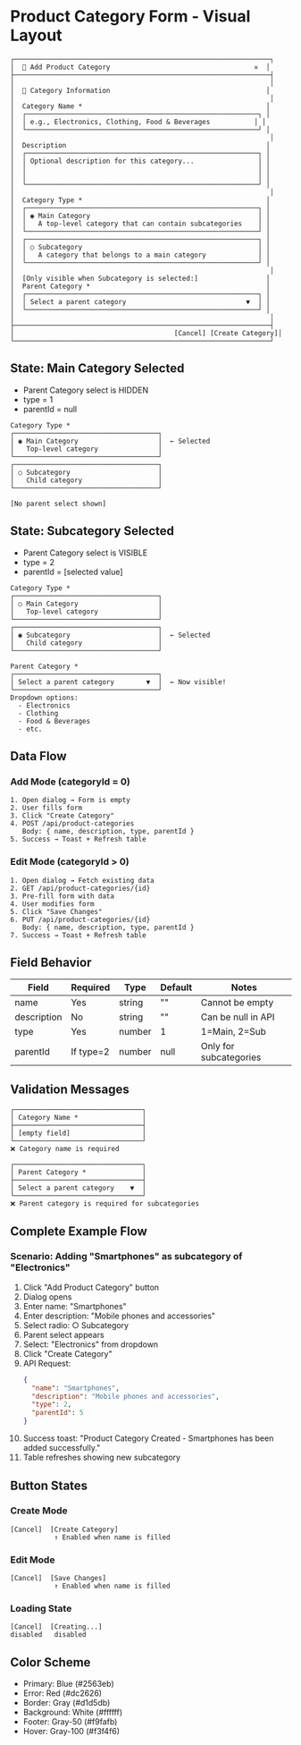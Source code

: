 # Product Category Form - Visual Layout

```
┌────────────────────────────────────────────────────────────────┐
│  🌲 Add Product Category                                    ✕  │
├────────────────────────────────────────────────────────────────┤
│                                                                │
│  🌲 Category Information                                       │
│                                                                │
│  Category Name *                                              │
│  ┌──────────────────────────────────────────────────────────┐ │
│  │ e.g., Electronics, Clothing, Food & Beverages           │ │
│  └──────────────────────────────────────────────────────────┘ │
│                                                                │
│  Description                                                  │
│  ┌──────────────────────────────────────────────────────────┐ │
│  │ Optional description for this category...                │ │
│  │                                                          │ │
│  │                                                          │ │
│  └──────────────────────────────────────────────────────────┘ │
│                                                                │
│  Category Type *                                              │
│  ┌──────────────────────────────────────────────────────────┐ │
│  │ ◉ Main Category                                          │ │
│  │   A top-level category that can contain subcategories    │ │
│  └──────────────────────────────────────────────────────────┘ │
│  ┌──────────────────────────────────────────────────────────┐ │
│  │ ○ Subcategory                                            │ │
│  │   A category that belongs to a main category             │ │
│  └──────────────────────────────────────────────────────────┘ │
│                                                                │
│  [Only visible when Subcategory is selected:]                 │
│  Parent Category *                                            │
│  ┌──────────────────────────────────────────────────────────┐ │
│  │ Select a parent category                              ▼  │ │
│  └──────────────────────────────────────────────────────────┘ │
│                                                                │
├────────────────────────────────────────────────────────────────┤
│                                        [Cancel] [Create Category]│
└────────────────────────────────────────────────────────────────┘
```

## State: Main Category Selected

- Parent Category select is HIDDEN
- type = 1
- parentId = null

```
Category Type *
┌────────────────────────────────────┐
│ ◉ Main Category                    │  ← Selected
│   Top-level category               │
└────────────────────────────────────┘
┌────────────────────────────────────┐
│ ○ Subcategory                      │
│   Child category                   │
└────────────────────────────────────┘

[No parent select shown]
```

## State: Subcategory Selected

- Parent Category select is VISIBLE
- type = 2
- parentId = [selected value]

```
Category Type *
┌────────────────────────────────────┐
│ ○ Main Category                    │
│   Top-level category               │
└────────────────────────────────────┘
┌────────────────────────────────────┐
│ ◉ Subcategory                      │  ← Selected
│   Child category                   │
└────────────────────────────────────┘

Parent Category *
┌────────────────────────────────────┐
│ Select a parent category        ▼  │  ← Now visible!
└────────────────────────────────────┘
Dropdown options:
  - Electronics
  - Clothing
  - Food & Beverages
  - etc.
```

## Data Flow

### Add Mode (categoryId = 0)

```
1. Open dialog → Form is empty
2. User fills form
3. Click "Create Category"
4. POST /api/product-categories
   Body: { name, description, type, parentId }
5. Success → Toast + Refresh table
```

### Edit Mode (categoryId > 0)

```
1. Open dialog → Fetch existing data
2. GET /api/product-categories/{id}
3. Pre-fill form with data
4. User modifies form
5. Click "Save Changes"
6. PUT /api/product-categories/{id}
   Body: { name, description, type, parentId }
7. Success → Toast + Refresh table
```

## Field Behavior

| Field       | Required  | Type   | Default | Notes                  |
| ----------- | --------- | ------ | ------- | ---------------------- |
| name        | Yes       | string | ""      | Cannot be empty        |
| description | No        | string | ""      | Can be null in API     |
| type        | Yes       | number | 1       | 1=Main, 2=Sub          |
| parentId    | If type=2 | number | null    | Only for subcategories |

## Validation Messages

```
┌────────────────────────────────┐
│ Category Name *                │
├────────────────────────────────┤
│ [empty field]                  │
└────────────────────────────────┘
❌ Category name is required

┌────────────────────────────────┐
│ Parent Category *              │
├────────────────────────────────┤
│ Select a parent category    ▼  │
└────────────────────────────────┘
❌ Parent category is required for subcategories
```

## Complete Example Flow

### Scenario: Adding "Smartphones" as subcategory of "Electronics"

1. Click "Add Product Category" button
2. Dialog opens
3. Enter name: "Smartphones"
4. Enter description: "Mobile phones and accessories"
5. Select radio: ○ Subcategory
6. Parent select appears
7. Select: "Electronics" from dropdown
8. Click "Create Category"
9. API Request:
   ```json
   {
     "name": "Smartphones",
     "description": "Mobile phones and accessories",
     "type": 2,
     "parentId": 5
   }
   ```
10. Success toast: "Product Category Created - Smartphones has been added successfully."
11. Table refreshes showing new subcategory

## Button States

### Create Mode

```
[Cancel]  [Create Category]
           ↑ Enabled when name is filled
```

### Edit Mode

```
[Cancel]  [Save Changes]
           ↑ Enabled when name is filled
```

### Loading State

```
[Cancel]  [Creating...]
disabled   disabled
```

## Color Scheme

- Primary: Blue (#2563eb)
- Error: Red (#dc2626)
- Border: Gray (#d1d5db)
- Background: White (#ffffff)
- Footer: Gray-50 (#f9fafb)
- Hover: Gray-100 (#f3f4f6)
